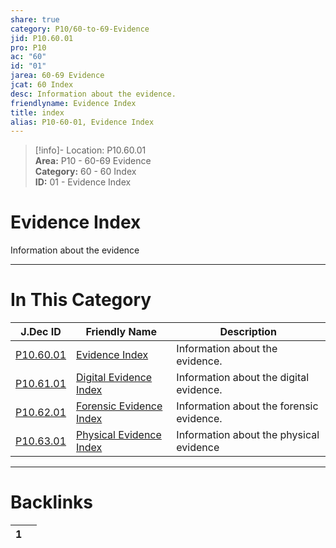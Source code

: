 ```yaml
---  
share: true  
category: P10/60-to-69-Evidence  
jid: P10.60.01  
pro: P10  
ac: "60"  
id: "01"  
jarea: 60-69 Evidence  
jcat: 60 Index  
desc: Information about the evidence.  
friendlyname: Evidence Index  
title: index  
alias: P10-60-01, Evidence Index  
---  
```

  
>[!info]- Location: P10.60.01  
>**Area:** P10 - 60-69 Evidence  
>**Category:** 60 - 60 Index  
>**ID:** 01 - Evidence Index  
  
# Evidence Index  
  
Information about the evidence  
  
  
  
---  
# In This Category  
  
| J.Dec ID                                                                                  | Friendly Name                                                                                           | Description                              |  
| ----------------------------------------------------------------------------------------- | ------------------------------------------------------------------------------------------------------- | ---------------------------------------- |  
| [P10.60.01](index.md)             | [Evidence Index](index.md)                      | Information about the evidence.          |  
| [P10.61.01](./61-Digital/index.md)  | [Digital Evidence Index](./61-Digital/index.md)   | Information about the digital evidence.  |  
| [P10.62.01](./62-Forensic/index.md) | [Forensic Evidence Index](./62-Forensic/index.md) | Information about the forensic evidence. |  
| [P10.63.01](./63-Physical/index.md) | [Physical Evidence Index](./63-Physical/index.md) | Information about the physical evidence  |  
  
  
---  
# Backlinks  
<div><table class="dataview table-view-table"><thead class="table-view-thead"><tr class="table-view-tr-header"><th class="table-view-th"><span></span><span class="dataview small-text">1</span></th><th class="table-view-th"><span></span></th></tr></thead><tbody class="table-view-tbody"></tbody></table></div>